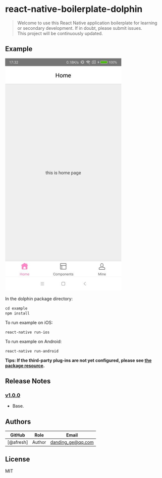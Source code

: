 # react-native-boilerplate-dolphin

> Welcome to use this React Native application boilerplate for learning or secondary development. If in doubt, please submit issues.  
> This project will be continuously updated.

## Example

![demo](./docs/demo.jpg 'demo')

In the dolphin package directory:
```
cd example
npm install
```
To run example on iOS:
```
react-native run-ios
```
To run example on Android:
```
react-native run-android
```
**Tips: If the third-party plug-ins are not yet configured, please see [the package resource](https://github.com/afresh/react-native-boilerplate-dolphin/blob/master/docs/package.md).**

## Release Notes

### [v1.0.0](https://github.com/afresh/react-native-boilerplate-dolphin/releases/tag/v1.0.0)
 * Base.

## Authors

| GitHub        | Role    | Email                 |
| ------------- | ------- | --------------------- |
| [@afresh]     | Author  | danding_ge@qq.com |

## License

MIT
